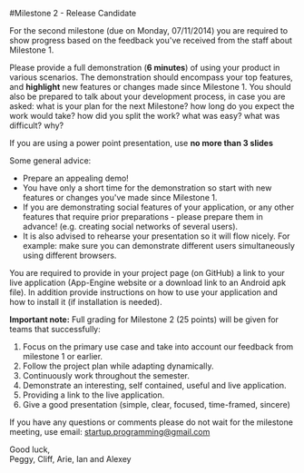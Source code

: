 #Milestone 2 - Release Candidate

For the second milestone (due on Monday, 07/11/2014) you are required to show progress based on the feedback you've received from the staff about Milestone 1.

Please provide a full demonstration (**6 minutes**) of using your product in various scenarios. The demonstration should encompass your top features, and **highlight** new features or changes made since Milestone 1.
You should also be prepared to talk about your development process, in case you are asked: what is your plan for the next Milestone? how long do you expect the work would take? how did you split the work? what was easy? what was difficult? why?

If you are using a power point presentation, use **no more than 3 slides**

Some general advice:

- Prepare an appealing demo!
- You have only a short time for the demonstration so start with new features or changes you've made since Milestone 1.
- If you are demonstrating social features of your application, or any other features that require prior preparations - please prepare them in advance! (e.g. creating social networks of several users). 
- It is also advised to rehearse your presentation so it will flow nicely. For example: make sure you can demonstrate different users simultaneously using different browsers.

You are required to provide in your project page (on GitHub) a link to your live application (App-Engine website or a download link to an Android apk file). In addition provide instructions on how to use your application and how to install it (if installation is needed).

**Important note:** Full grading for Milestone 2 (25 points) will be given for teams that successfully:

1. Focus on the primary use case and take into account our feedback from milestone 1 or earlier.
2. Follow the project plan while adapting dynamically.
3. Continuously work throughout the semester.
4. Demonstrate an interesting, self contained, useful and live application.
5. Providing a link to the live application.
6. Give a good presentation (simple, clear, focused, time-framed, sincere)

If you have any questions or comments please do not wait for the milestone meeting, use email: [startup.programming@gmail.com](mailto:startup.programming@gmail.com)

Good luck,  
Peggy, Cliff, Arie, Ian and Alexey
